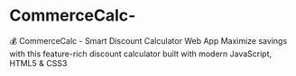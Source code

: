 # CommerceCalc-
💰 CommerceCalc - Smart Discount Calculator Web App Maximize savings with this feature-rich discount calculator built with modern JavaScript, HTML5 &amp; CSS3
